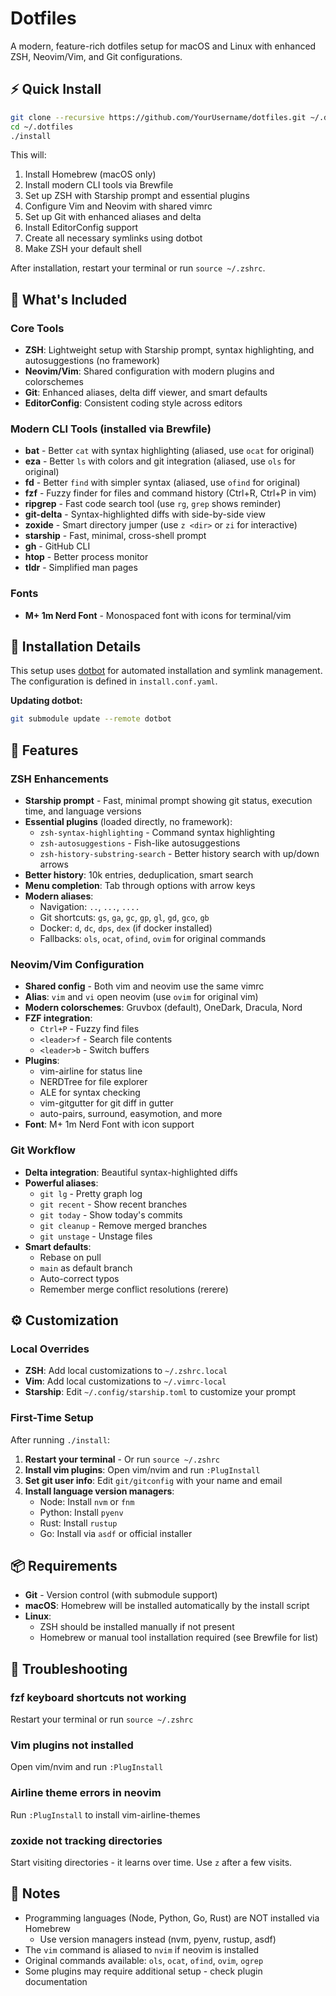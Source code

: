 # Dotfiles

A modern, feature-rich dotfiles setup for macOS and Linux with enhanced ZSH, Neovim/Vim, and Git configurations.

## ⚡ Quick Install

```bash
git clone --recursive https://github.com/YourUsername/dotfiles.git ~/.dotfiles
cd ~/.dotfiles
./install
```

This will:
1. Install Homebrew (macOS only)
2. Install modern CLI tools via Brewfile
3. Set up ZSH with Starship prompt and essential plugins
4. Configure Vim and Neovim with shared vimrc
5. Set up Git with enhanced aliases and delta
6. Install EditorConfig support
7. Create all necessary symlinks using dotbot
8. Make ZSH your default shell

After installation, restart your terminal or run `source ~/.zshrc`.

## 🎯 What's Included

### Core Tools
- **ZSH**: Lightweight setup with Starship prompt, syntax highlighting, and autosuggestions (no framework)
- **Neovim/Vim**: Shared configuration with modern plugins and colorschemes
- **Git**: Enhanced aliases, delta diff viewer, and smart defaults
- **EditorConfig**: Consistent coding style across editors

### Modern CLI Tools (installed via Brewfile)
- **bat** - Better `cat` with syntax highlighting (aliased, use `ocat` for original)
- **eza** - Better `ls` with colors and git integration (aliased, use `ols` for original)
- **fd** - Better `find` with simpler syntax (aliased, use `ofind` for original)
- **fzf** - Fuzzy finder for files and command history (Ctrl+R, Ctrl+P in vim)
- **ripgrep** - Fast code search tool (use `rg`, `grep` shows reminder)
- **git-delta** - Syntax-highlighted diffs with side-by-side view
- **zoxide** - Smart directory jumper (use `z <dir>` or `zi` for interactive)
- **starship** - Fast, minimal, cross-shell prompt
- **gh** - GitHub CLI
- **htop** - Better process monitor
- **tldr** - Simplified man pages

### Fonts
- **M+ 1m Nerd Font** - Monospaced font with icons for terminal/vim

## 🔧 Installation Details

This setup uses [dotbot](https://github.com/anishathalye/dotbot) for automated installation and symlink management. The configuration is defined in `install.conf.yaml`.

**Updating dotbot:**
```bash
git submodule update --remote dotbot
```

## 🎨 Features

### ZSH Enhancements
- **Starship prompt** - Fast, minimal prompt showing git status, execution time, and language versions
- **Essential plugins** (loaded directly, no framework):
  - `zsh-syntax-highlighting` - Command syntax highlighting
  - `zsh-autosuggestions` - Fish-like autosuggestions
  - `zsh-history-substring-search` - Better history search with up/down arrows
- **Better history**: 10k entries, deduplication, smart search
- **Menu completion**: Tab through options with arrow keys
- **Modern aliases**:
  - Navigation: `..`, `...`, `....`
  - Git shortcuts: `gs`, `ga`, `gc`, `gp`, `gl`, `gd`, `gco`, `gb`
  - Docker: `d`, `dc`, `dps`, `dex` (if docker installed)
  - Fallbacks: `ols`, `ocat`, `ofind`, `ovim` for original commands

### Neovim/Vim Configuration
- **Shared config** - Both vim and neovim use the same vimrc
- **Alias**: `vim` and `vi` open neovim (use `ovim` for original vim)
- **Modern colorschemes**: Gruvbox (default), OneDark, Dracula, Nord
- **FZF integration**:
  - `Ctrl+P` - Fuzzy find files
  - `<leader>f` - Search file contents
  - `<leader>b` - Switch buffers
- **Plugins**:
  - vim-airline for status line
  - NERDTree for file explorer
  - ALE for syntax checking
  - vim-gitgutter for git diff in gutter
  - auto-pairs, surround, easymotion, and more
- **Font**: M+ 1m Nerd Font with icon support

### Git Workflow
- **Delta integration**: Beautiful syntax-highlighted diffs
- **Powerful aliases**:
  - `git lg` - Pretty graph log
  - `git recent` - Show recent branches
  - `git today` - Show today's commits
  - `git cleanup` - Remove merged branches
  - `git unstage` - Unstage files
- **Smart defaults**:
  - Rebase on pull
  - `main` as default branch
  - Auto-correct typos
  - Remember merge conflict resolutions (rerere)

## ⚙️ Customization

### Local Overrides
- **ZSH**: Add local customizations to `~/.zshrc.local`
- **Vim**: Add local customizations to `~/.vimrc-local`
- **Starship**: Edit `~/.config/starship.toml` to customize your prompt

### First-Time Setup
After running `./install`:

1. **Restart your terminal** - Or run `source ~/.zshrc`
2. **Install vim plugins**: Open vim/nvim and run `:PlugInstall`
3. **Set git user info**: Edit `git/gitconfig` with your name and email
4. **Install language version managers**:
   - Node: Install `nvm` or `fnm`
   - Python: Install `pyenv`
   - Rust: Install `rustup`
   - Go: Install via `asdf` or official installer

## 📦 Requirements

- **Git** - Version control (with submodule support)
- **macOS**: Homebrew will be installed automatically by the install script
- **Linux**:
  - ZSH should be installed manually if not present
  - Homebrew or manual tool installation required (see Brewfile for list)

## 🔧 Troubleshooting

### fzf keyboard shortcuts not working
Restart your terminal or run `source ~/.zshrc`

### Vim plugins not installed
Open vim/nvim and run `:PlugInstall`

### Airline theme errors in neovim
Run `:PlugInstall` to install vim-airline-themes

### zoxide not tracking directories
Start visiting directories - it learns over time. Use `z` after a few visits.

## 📝 Notes

- Programming languages (Node, Python, Go, Rust) are NOT installed via Homebrew
  - Use version managers instead (nvm, pyenv, rustup, asdf)
- The `vim` command is aliased to `nvim` if neovim is installed
- Original commands available: `ols`, `ocat`, `ofind`, `ovim`, `ogrep`
- Some plugins may require additional setup - check plugin documentation
